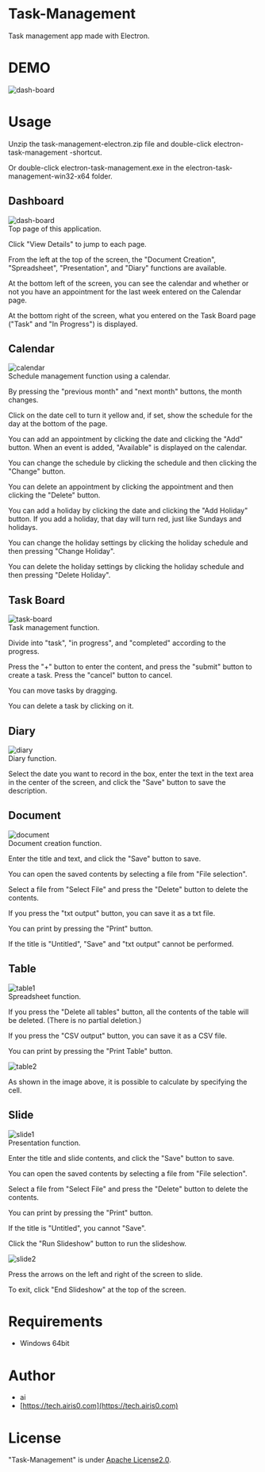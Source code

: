 # Task-Management  
Task management app made with Electron.  


# DEMO  
![dash-board](./images/img1.png)   


# Usage  
Unzip the task-management-electron.zip file and double-click electron-task-management -shortcut.

Or double-click electron-task-management.exe in the electron-task-management-win32-x64 folder.  


## Dashboard
![dash-board](./images/img1.png)  
Top page of this application.  

Click "View Details" to jump to each page.  

From the left at the top of the screen, the "Document Creation", "Spreadsheet", "Presentation", and "Diary" functions are available.  

At the bottom left of the screen, you can see the calendar and whether or not you have an appointment for the last week entered on the Calendar page.  

At the bottom right of the screen, what you entered on the Task Board page ("Task" and "In Progress") is displayed.  


## Calendar  
![calendar](./images/img2.png)  
Schedule management function using a calendar.  

By pressing the "previous month" and "next month" buttons, the month changes.  

Click on the date cell to turn it yellow and, if set, show the schedule for the day at the bottom of the page.  

You can add an appointment by clicking the date and clicking the "Add" button. When an event is added, "Available" is displayed on the calendar.  

You can change the schedule by clicking the schedule and then clicking the "Change" button.  

You can delete an appointment by clicking the appointment and then clicking the "Delete" button.  

You can add a holiday by clicking the date and clicking the "Add Holiday" button. If you add a holiday, that day will turn red, just like Sundays and holidays.  

You can change the holiday settings by clicking the holiday schedule and then pressing "Change Holiday".  

You can delete the holiday settings by clicking the holiday schedule and then pressing "Delete Holiday".  


## Task Board
![task-board](./images/img3.png)  
Task management function.   

Divide into "task", "in progress", and "completed" according to the progress.  

Press the "+" button to enter the content, and press the "submit" button to create a task. Press the "cancel" button to cancel.  

You can move tasks by dragging.  

You can delete a task by clicking on it.  


## Diary  
![diary](./images/img4.png)  
Diary function.

Select the date you want to record in the box, enter the text in the text area in the center of the screen, and click the "Save" button to save the description.  


## Document  
![document](./images/img5.png)  
Document creation function.  

Enter the title and text, and click the "Save" button to save.  

You can open the saved contents by selecting a file from "File selection".  

Select a file from "Select File" and press the "Delete" button to delete the contents.  

If you press the "txt output" button, you can save it as a txt file.  

You can print by pressing the "Print" button.  

If the title is "Untitled", "Save" and "txt output" cannot be performed.  


## Table  
![table1](./images/img6.png)  
Spreadsheet function.  

If you press the "Delete all tables" button, all the contents of the table will be deleted. (There is no partial deletion.)  

If you press the "CSV output" button, you can save it as a CSV file.  

You can print by pressing the "Print Table" button.  

![table2](./images/img6-2.png)  

As shown in the image above, it is possible to calculate by specifying the cell.  


## Slide  
![slide1](./images/img7.png)  
Presentation function.  

Enter the title and slide contents, and click the "Save" button to save.  

You can open the saved contents by selecting a file from "File selection".  

Select a file from "Select File" and press the "Delete" button to delete the contents.  

You can print by pressing the "Print" button.  

If the title is "Untitled", you cannot "Save".  

Click the "Run Slideshow" button to run the slideshow.  

![slide2](./images/img7-2.png)  

Press the arrows on the left and right of the screen to slide.  

To exit, click "End Slideshow" at the top of the screen.  


# Requirements  
- Windows 64bit  


# Author  

* ai  
* [https://tech.airis0.com](https://tech.airis0.com)  


# License   
"Task-Management" is under [Apache License2.0](http://www.apache.org/licenses/LICENSE-2.0.html).   
